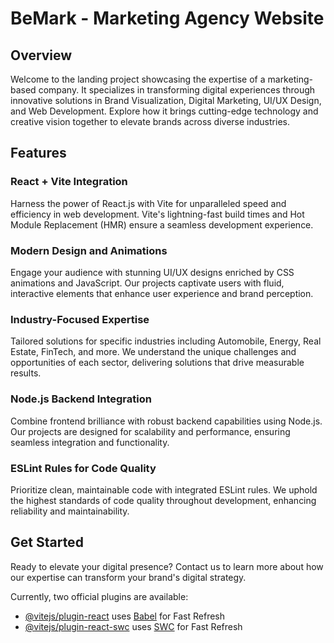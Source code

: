 # BeMark - Marketing Agency Website

## Overview

Welcome to the landing project showcasing the expertise of a marketing-based company. It specializes in transforming digital experiences through innovative solutions in Brand Visualization, Digital Marketing, UI/UX Design, and Web Development. Explore how it brings cutting-edge technology and creative vision together to elevate brands across diverse industries.

## Features

### React + Vite Integration

Harness the power of React.js with Vite for unparalleled speed and efficiency in web development. Vite's lightning-fast build times and Hot Module Replacement (HMR) ensure a seamless development experience.

### Modern Design and Animations

Engage your audience with stunning UI/UX designs enriched by CSS animations and JavaScript. Our projects captivate users with fluid, interactive elements that enhance user experience and brand perception.

### Industry-Focused Expertise

Tailored solutions for specific industries including Automobile, Energy, Real Estate, FinTech, and more. We understand the unique challenges and opportunities of each sector, delivering solutions that drive measurable results.

### Node.js Backend Integration

Combine frontend brilliance with robust backend capabilities using Node.js. Our projects are designed for scalability and performance, ensuring seamless integration and functionality.

### ESLint Rules for Code Quality

Prioritize clean, maintainable code with integrated ESLint rules. We uphold the highest standards of code quality throughout development, enhancing reliability and maintainability.

## Get Started

Ready to elevate your digital presence? Contact us to learn more about how our expertise can transform your brand's digital strategy.

Currently, two official plugins are available:

- [@vitejs/plugin-react](https://github.com/vitejs/vite-plugin-react/blob/main/packages/plugin-react/README.md) uses [Babel](https://babeljs.io/) for Fast Refresh
- [@vitejs/plugin-react-swc](https://github.com/vitejs/vite-plugin-react-swc) uses [SWC](https://swc.rs/) for Fast Refresh
